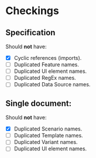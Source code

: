 # Checkings

## Specification

Should **not** have:
- [X] Cyclic references (imports).
- [ ] Duplicated Feature names.
- [ ] Duplicated UI element names.
- [ ] Duplicated RegEx names.
- [ ] Duplicated Data Source names.

## Single document:

Should **not** have:
- [X] Duplicated Scenario names.
- [ ] Duplicated Template names.
- [ ] Duplicated Variant names.
- [ ] Duplicated UI element names.